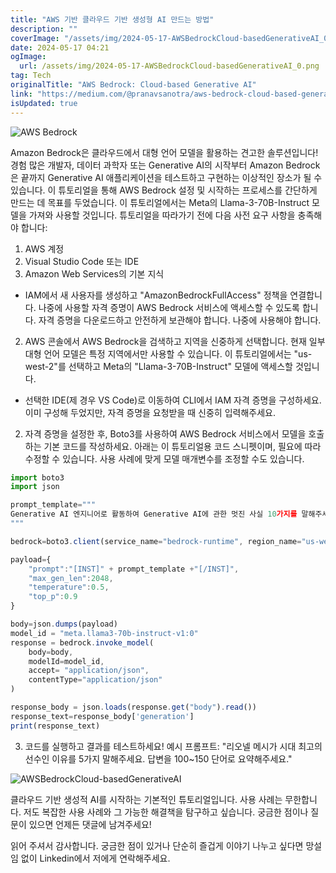 ```yaml
---
title: "AWS 기반 클라우드 기반 생성형 AI 만드는 방법"
description: ""
coverImage: "/assets/img/2024-05-17-AWSBedrockCloud-basedGenerativeAI_0.png"
date: 2024-05-17 04:21
ogImage: 
  url: /assets/img/2024-05-17-AWSBedrockCloud-basedGenerativeAI_0.png
tag: Tech
originalTitle: "AWS Bedrock: Cloud-based Generative AI"
link: "https://medium.com/@pranavsanotra/aws-bedrock-cloud-based-generative-ai-23694dfce3d7"
isUpdated: true
---
```






![AWS Bedrock](/assets/img/2024-05-17-AWSBedrockCloud-basedGenerativeAI_0.png)

Amazon Bedrock은 클라우드에서 대형 언어 모델을 활용하는 견고한 솔루션입니다! 경험 많은 개발자, 데이터 과학자 또는 Generative AI의 시작부터 Amazon Bedrock은 끝까지 Generative AI 애플리케이션을 테스트하고 구현하는 이상적인 장소가 될 수 있습니다.
이 튜토리얼을 통해 AWS Bedrock 설정 및 시작하는 프로세스를 간단하게 만드는 데 목표를 두었습니다. 이 튜토리얼에서는 Meta의 Llama-3-70B-Instruct 모델을 가져와 사용할 것입니다. 튜토리얼을 따라가기 전에 다음 사전 요구 사항을 충족해야 합니다:
1. AWS 계정
2. Visual Studio Code 또는 IDE
3. Amazon Web Services의 기본 지식

- IAM에서 새 사용자를 생성하고 "AmazonBedrockFullAccess" 정책을 연결합니다. 나중에 사용할 자격 증명이 AWS Bedrock 서비스에 액세스할 수 있도록 합니다. 자격 증명을 다운로드하고 안전하게 보관해야 합니다. 나중에 사용해야 합니다.

2. AWS 콘솔에서 AWS Bedrock을 검색하고 지역을 신중하게 선택합니다. 현재 일부 대형 언어 모델은 특정 지역에서만 사용할 수 있습니다. 이 튜토리얼에서는 "us-west-2"를 선택하고 Meta의 "Llama-3-70B-Instruct" 모델에 액세스할 것입니다.


<div class="content-ad"></div>

- 선택한 IDE(제 경우 VS Code)로 이동하여 CLI에서 IAM 자격 증명을 구성하세요. 이미 구성해 두었지만, 자격 증명을 요청받을 때 신중히 입력해주세요.

2. 자격 증명을 설정한 후, Boto3를 사용하여 AWS Bedrock 서비스에서 모델을 호출하는 기본 코드를 작성하세요. 아래는 이 튜토리얼용 코드 스니펫이며, 필요에 따라 수정할 수 있습니다. 사용 사례에 맞게 모델 매개변수를 조정할 수도 있습니다.

```js
import boto3
import json

prompt_template="""
Generative AI 엔지니어로 활동하여 Generative AI에 관한 멋진 사실 10가지를 말해주세요.
"""

bedrock=boto3.client(service_name="bedrock-runtime", region_name="us-west-2")

payload={
    "prompt":"[INST]" + prompt_template +"[/INST]",
    "max_gen_len":2048,
    "temperature":0.5,
    "top_p":0.9
}

body=json.dumps(payload)
model_id = "meta.llama3-70b-instruct-v1:0"
response = bedrock.invoke_model(
    body=body,
    modelId=model_id,
    accept= "application/json",
    contentType="application/json"
)

response_body = json.loads(response.get("body").read())
response_text=response_body['generation']
print(response_text)
```

3. 코드를 실행하고 결과를 테스트하세요!
예시 프롬프트: "리오넬 메시가 시대 최고의 선수인 이유를 5가지 말해주세요. 답변을 100~150 단어로 요약해주세요."

<div class="content-ad"></div>

![AWSBedrockCloud-basedGenerativeAI](/assets/img/2024-05-17-AWSBedrockCloud-basedGenerativeAI_1.png)

클라우드 기반 생성적 AI를 시작하는 기본적인 튜토리얼입니다. 사용 사례는 무한합니다. 저도 복잡한 사용 사례와 그 가능한 해결책을 탐구하고 싶습니다. 궁금한 점이나 질문이 있으면 언제든 댓글에 남겨주세요!

읽어 주셔서 감사합니다. 궁금한 점이 있거나 단순히 즐겁게 이야기 나누고 싶다면 망설임 없이 Linkedin에서 저에게 연락해주세요.